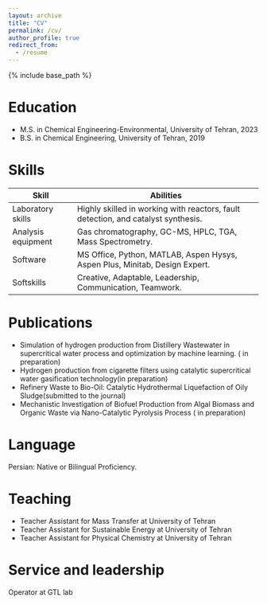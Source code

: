 ```yaml
---
layout: archive
title: "CV"
permalink: /cv/
author_profile: true
redirect_from:
  - /resume
---
```


{% include base_path %}

Education
======
* M.S. in Chemical Engineering-Environmental, University of Tehran, 2023
* B.S. in Chemical Engineering, University of Tehran, 2019

  
Skills
======

| Skill            | Abilities   |
| --------         | ------ | 
| Laboratory skills| Highly skilled in working with reactors, fault detection, and catalyst synthesis.   | 
| Analysis equipment  | Gas chromatography, GC-MS, HPLC, TGA, Mass Spectrometry.   |
| Software  | MS Office, Python, MATLAB, Aspen Hysys, Aspen Plus, Minitab, Design Expert.   |
| Softskills  | Creative, Adaptable, Leadership, Communication, Teamwork.   |

Publications
======
*	Simulation of hydrogen production from Distillery Wastewater in supercritical water process and optimization by machine learning. ( in preparation)
*	Hydrogen production from cigarette filters using catalytic supercritical water gasification technology(in preparation)
*	Refinery Waste to Bio-Oil: Catalytic Hydrothermal Liquefaction of Oily Sludge(submitted to the journal)
*	Mechanistic Investigation of Biofuel Production from Algal Biomass and Organic Waste via Nano-Catalytic Pyrolysis Process ( in preparation)


Language
======
  Persian: Native or Bilingual Proficiency.
  
Teaching
======

* Teacher Assistant for Mass Transfer at University of Tehran 
* Teacher Assistant for Sustainable Energy at University of Tehran 
* Teacher Assistant for Physical Chemistry at University of Tehran 


Service and leadership
======
Operator at GTL lab 

